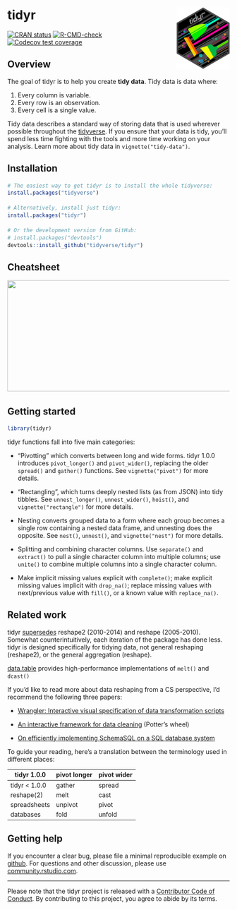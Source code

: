 
<!-- README.md is generated from README.Rmd. Please edit that file -->

# tidyr <a href='https://tidyr.tidyverse.org'><img src='man/figures/logo.png' align="right" height="139" /></a>

<!-- badges: start -->

[![CRAN
status](https://www.r-pkg.org/badges/version/tidyr)](https://cran.r-project.org/package=tidyr)
[![R-CMD-check](https://github.com/tidyverse/tidyr/workflows/R-CMD-check/badge.svg)](https://github.com/tidyverse/tidyr/actions)
[![Codecov test
coverage](https://codecov.io/gh/tidyverse/tidyr/branch/main/graph/badge.svg)](https://app.codecov.io/gh/tidyverse/tidyr?branch=main)
<!-- badges: end -->

## Overview

The goal of tidyr is to help you create **tidy data**. Tidy data is data
where:

1.  Every column is variable.
2.  Every row is an observation.
3.  Every cell is a single value.

Tidy data describes a standard way of storing data that is used wherever
possible throughout the [tidyverse](https://www.tidyverse.org/). If you
ensure that your data is tidy, you’ll spend less time fighting with the
tools and more time working on your analysis. Learn more about tidy data
in `vignette("tidy-data")`.

## Installation

``` r
# The easiest way to get tidyr is to install the whole tidyverse:
install.packages("tidyverse")

# Alternatively, install just tidyr:
install.packages("tidyr")

# Or the development version from GitHub:
# install.packages("devtools")
devtools::install_github("tidyverse/tidyr")
```

## Cheatsheet

<a href="https://github.com/rstudio/cheatsheets/blob/master/tidyr.pdf"><img src="https://raw.githubusercontent.com/rstudio/cheatsheets/master/pngs/thumbnails/tidyr-thumbs.png" width="630" height="252"/></a>

## Getting started

``` r
library(tidyr)
```

tidyr functions fall into five main categories:

-   “Pivotting” which converts between long and wide forms. tidyr 1.0.0
    introduces `pivot_longer()` and `pivot_wider()`, replacing the older
    `spread()` and `gather()` functions. See `vignette("pivot")` for
    more details.

-   “Rectangling”, which turns deeply nested lists (as from JSON) into
    tidy tibbles. See `unnest_longer()`, `unnest_wider()`, `hoist()`,
    and `vignette("rectangle")` for more details.

-   Nesting converts grouped data to a form where each group becomes a
    single row containing a nested data frame, and unnesting does the
    opposite. See `nest()`, `unnest()`, and `vignette("nest")` for more
    details.

-   Splitting and combining character columns. Use `separate()` and
    `extract()` to pull a single character column into multiple columns;
    use `unite()` to combine multiple columns into a single character
    column.

-   Make implicit missing values explicit with `complete()`; make
    explicit missing values implicit with `drop_na()`; replace missing
    values with next/previous value with `fill()`, or a known value with
    `replace_na()`.

## Related work

tidyr
[supersedes](https://lifecycle.r-lib.org/articles/stages.html#superseded)
reshape2 (2010-2014) and reshape (2005-2010). Somewhat
counterintuitively, each iteration of the package has done less. tidyr
is designed specifically for tidying data, not general reshaping
(reshape2), or the general aggregation (reshape).

[data.table](https://rdatatable.gitlab.io/data.table) provides
high-performance implementations of `melt()` and `dcast()`

If you’d like to read more about data reshaping from a CS perspective,
I’d recommend the following three papers:

-   [Wrangler: Interactive visual specification of data transformation
    scripts](http://vis.stanford.edu/papers/wrangler)

-   [An interactive framework for data
    cleaning](https://www2.eecs.berkeley.edu/Pubs/TechRpts/2000/CSD-00-1110.pdf)
    (Potter’s wheel)

-   [On efficiently implementing SchemaSQL on a SQL database
    system](https://www.vldb.org/conf/1999/P45.pdf)

To guide your reading, here’s a translation between the terminology used
in different places:

| tidyr 1.0.0    | pivot longer | pivot wider |
|----------------|--------------|-------------|
| tidyr \< 1.0.0 | gather       | spread      |
| reshape(2)     | melt         | cast        |
| spreadsheets   | unpivot      | pivot       |
| databases      | fold         | unfold      |

## Getting help

If you encounter a clear bug, please file a minimal reproducible example
on [github](https://github.com/tidyverse/tidyr/issues). For questions
and other discussion, please use
[community.rstudio.com](https://community.rstudio.com/).

------------------------------------------------------------------------

Please note that the tidyr project is released with a [Contributor Code
of Conduct](https://tidyr.tidyverse.org/CODE_OF_CONDUCT.html). By
contributing to this project, you agree to abide by its terms.
